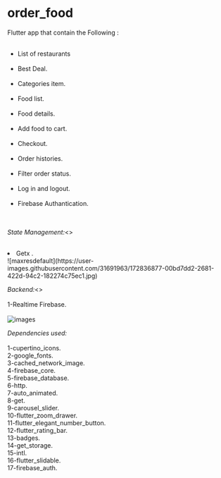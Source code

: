# order_food

Flutter  app that  contain the Following :<br><br>

<ul>
<li> List of restaurants</li><br>
<li> Best Deal.</li><br>
<li> Categories item.</li><br>
<li> Food list.</li><br>
<li>Food details.</li><br>
<li>Add food to cart.</li><br>
<li>Checkout.</li><br>
<li>Order histories.</li><br>
<li>Filter order status.</li><br>
<li>Log in and logout.</li><br>
<li>Firebase Authantication.</li><br><br>
  </ul>

<i> State Management:</i><><br><br>
  </ul><li> Getx .<br>  </li></ul>
![maxresdefault](https://user-images.githubusercontent.com/31691963/172836877-00bd7dd2-2681-422d-94c2-182274c75ec1.jpg)

<i>Backend:</i><><br><br>
1-Realtime Firebase.<br><br>
![images](https://user-images.githubusercontent.com/31691963/172837266-dbd185a7-d51a-4ee5-b1c8-9fe26d2a5700.jpg)


<i>Dependencies used:</i><br><br>
  1-cupertino_icons.<br>
  2-google_fonts.<br>
  3-cached_network_image.<br> 
  4-firebase_core.<br>
  5-firebase_database.<br>
  6-http.<br>
  7-auto_animated.<br>
  8-get.<br>
  9-carousel_slider.<br>
 10-flutter_zoom_drawer.<br>
 11-flutter_elegant_number_button.<br>
 12-flutter_rating_bar.<br>
 13-badges.<br>
 14-get_storage.<br>
 15-intl.<br>
 16-flutter_slidable.<br>
 17-firebase_auth.<br>
